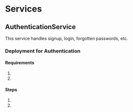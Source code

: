 # Services


## AuthenticationService
This service handles signup, login, forgotten passwords, etc.



### Deployment for Authentication

#### Requirements
1.
2.

#### Steps

1.
2.
